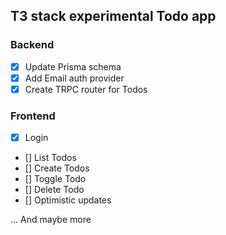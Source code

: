 ## T3 stack experimental Todo app

### Backend
- [x] Update Prisma schema
- [x] Add Email auth provider
- [x] Create TRPC router for Todos

### Frontend
- [x] Login
- [] List Todos
- [] Create Todos
- [] Toggle Todo
- [] Delete Todo
- [] Optimistic updates

... And maybe more